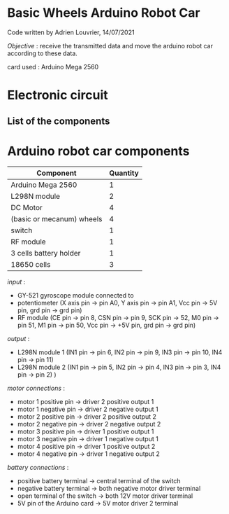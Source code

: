 # **Basic Wheels Arduino Robot Car**

Code written by Adrien Louvrier, 14/07/2021

*Objective* : receive the transmitted data and move the arduino robot car according to these data.

card used : Arduino Mega 2560

# **Electronic circuit**

## **List of the components**

# Arduino robot car components

Component | Quantity 
----------|----------
Arduino Mega 2560 | 1
L298N module | 2
DC Motor | 4
(basic or mecanum) wheels | 4
switch | 1
RF module | 1
3 cells battery holder | 1
18650 cells | 3

*input* : 
- GY-521 gyroscope module connected to
- potentiometer (X axis pin -> pin A0, Y axis pin -> pin A1, Vcc pin -> 5V pin, grd pin -> grd pin)
- RF module (CE pin -> pin 8, CSN pin -> pin 9, SCK pin -> 52, M0 pin -> pin 51, M1 pin -> pin 50, Vcc pin -> +5V pin, grd pin -> grd pin)

*output* : 
- L298N module 1 (IN1 pin -> pin 6, IN2 pin -> pin 9, IN3 pin -> pin 10, IN4 pin -> pin 11)
- L298N module 2 (IN1 pin -> pin 5, IN2 pin -> pin 4, IN3 pin -> pin 3, IN4 pin -> pin 2)
)

*motor connections* : 
- motor 1 positive pin -> driver 2 positive output 1
- motor 1 negative pin -> driver 2 negative output 1
- motor 2 positive pin -> driver 2 positive output 2
- motor 2 negative pin -> driver 2 negative output 2
- motor 3 positive pin -> driver 1 positive output 1
- motor 3 negative pin -> driver 1 negative output 1
- motor 4 positive pin -> driver 1 positive output 2
- motor 4 negative pin -> driver 1 negative output 2

*battery connections* :
- positive battery terminal -> central terminal of the switch
- negative battery terminal -> both negative motor driver terminal
- open terminal of the switch -> both 12V motor driver terminal
- 5V pin of the Arduino card -> 5V motor driver 2 terminal